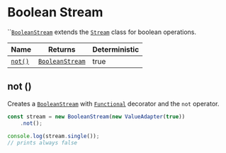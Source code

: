 # Boolean Stream

``[`BooleanStream`](boolean-stream.md) extends the [`Stream`](stream.md)  class for boolean operations.

<table>
   <thead>
      <tr>
         <th>Name</th>
         <th>Returns</th>
         <th data-type="checkbox">Deterministic</th>
      </tr>
   </thead>
   <tbody>
      <tr>
         <td><a href="boolean-stream.md#not"><code>not()</code></a></td>
         <td><a href="boolean-stream.md"><code>BooleanStream</code></a></td>
         <td>true</td>
      </tr>
   </tbody>
</table>

## not ()

Creates a [`BooleanStream`](boolean-stream.md) with [`Functional`](../factories/decorators/functional.md) decorator and the `not` operator.

```typescript
const stream = new BooleanStream(new ValueAdapter(true))
    .not();
    
console.log(stream.single());
// prints always false
```
